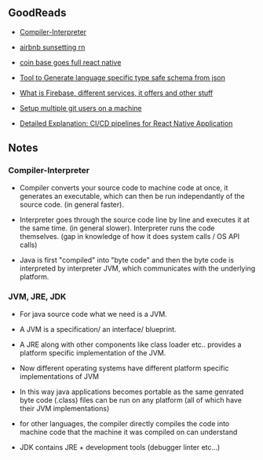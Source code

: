 ## GoodReads

* [Compiler-Interpreter](https://www.freecodecamp.org/news/compiled-versus-interpreted-languages/)

* [airbnb sunsetting rn](https://medium.com/airbnb-engineering/sunsetting-react-native-1868ba28e30a)

* [coin base goes full react native](https://blog.coinbase.com/announcing-coinbases-successful-transition-to-react-native-af4c591df971)

* [Tool to Generate language specific type safe schema from json](https://quicktype.io/)

* [What is Firebase, different services, it offers and other stuff](https://medium.com/firebase-developers/what-is-firebase-the-complete-story-abridged-bcc730c5f2c0)

* [Setup multiple git users on a machine](https://dev.to/fedekau/automatically-managing-personal-and-work-git-configurations-27ad)

* [Detailed Explanation: CI/CD pipelines for React Native Application](https://medium.com/@paramsingh_66174/ci-cd-pipeline-for-react-native-apps-98246237e29d)

## Notes 

### Compiler-Interpreter

* 	Compiler converts your source code to machine code at once, 
	it generates an executable, which can then be run independantly of the source code. (in general faster).

* Interpreter goes through the source code line by line and executes it at the same time. (in general slower).
	Interpreter runs the code themselves. (gap in knowledge of how it does system calls / OS API calls)

* Java is first "compiled" into "byte code" and then
	the byte code is interpreted by interpreter JVM, which communicates with the underlying platform.

### JVM, JRE, JDK
* For java source code what we need is a JVM.

* 	A JVM is a specification/ an interface/ blueprint.

* 	A JRE along with other components like class loader etc.. provides a platform specific implementation of the JVM.

* 	Now different operating systems have different platform specific implementations of JVM

* 	In this way java applications becomes portable as the same genrated byte code (.class) files can be run on 
	any platform (all of which have their JVM implementations)

* 	for other languages, the compiler directly compiles the code into machine code that the machine it was compiled
	on can understand

* JDK contains JRE + development tools (debugger linter etc...)


